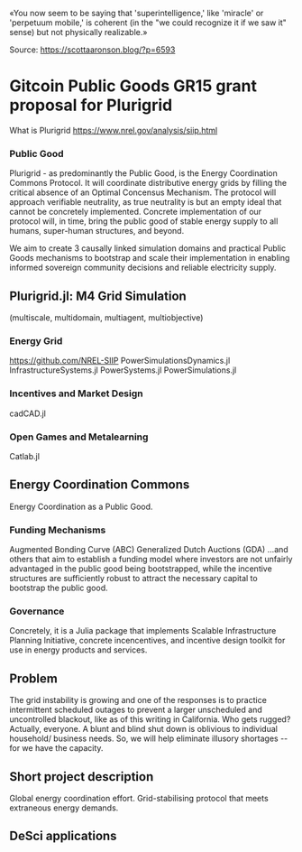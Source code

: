 «You now seem to be saying that 'superintelligence,' like 'miracle' or 'perpetuum mobile,' is coherent (in the "we could recognize it if we saw it" sense) but not physically realizable.»

Source: https://scottaaronson.blog/?p=6593
# Gitcoin Public Goods GR15 grant proposal for Plurigrid
What is Plurigrid
https://www.nrel.gov/analysis/siip.html

### Public Good 
Plurigrid - as predominantly the Public Good, is the Energy Coordination Commons Protocol. It will coordinate distributive energy grids by filling the critical absence of an Optimal Concensus Mechanism. The protocol will approach verifiable neutrality, as true neutrality is but an empty ideal that cannot be concretely implemented. Concrete implementation of our protocol will, in time, bring the public good of stable energy supply to all humans, super-human structures, and beyond.

We aim to create 3 causally linked simulation domains and practical Public Goods mechanisms to bootstrap and scale their implementation in enabling informed sovereign community decisions and reliable electricity supply.
## Plurigrid.jl: M4 Grid Simulation
(multiscale, multidomain, multiagent, multiobjective)
### Energy Grid
https://github.com/NREL-SIIP
PowerSimulationsDynamics.jl
InfrastructureSystems.jl
PowerSystems.jl
PowerSimulations.jl
### Incentives and Market Design
cadCAD.jl
### Open Games and Metalearning
Catlab.jl
## Energy Coordination Commons
Energy Coordination as a Public Good.
### Funding Mechanisms
Augmented Bonding Curve (ABC)
Generalized Dutch Auctions (GDA)
...and others that aim to establish a funding model where investors are not unfairly advantaged in the public good being bootstrapped, while the incentive structures are sufficiently robust to attract the necessary capital to bootstrap the public good.

### 


### Governance



Concretely, it is a Julia package that implements Scalable Infrastructure Planning Initiative, concrete incencentives, and incentive design toolkit for use in energy products and services. 
## Problem
The grid instability is growing and one of the responses is to practice intermittent scheduled outages to prevent a larger unscheduled and uncontrolled blackout, like as of this writing in California. Who gets rugged? Actually, everyone. A blunt and blind shut down is oblivious to individual household/ business needs. So, we will help eliminate illusory shortages -- for we have the capacity. 


## Short project description
Global energy coordination effort. Grid-stabilising protocol that meets extraneous energy demands.
## 
## DeSci applications
